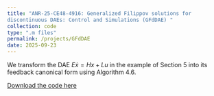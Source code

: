 ```yaml
---
title: "ANR-25-CE48-4916: Generalized Filippov solutions for
discontinuous DAEs: Control and Simulations (GFdDAE) "
collection: code
type: ".m files"
permalink: /projects/GFdDAE
date: 2025-09-23
---
```


We transform the DAE $E\dot x=Hx+Lu$ in the example of Section 5 into its feedback canonical form using Algorithm 4.6.

[Download the code here](http://chenyahao.github.io/files/Code-FBCF.rar)